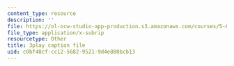 ```yaml
---
content_type: resource
description: ''
file: https://ol-ocw-studio-app-production.s3.amazonaws.com/courses/5-60-thermodynamics-kinetics-spring-2008/c0bf48cfcc12568295219d4e880bcb13_dkHcgAzsvAk.vtt
file_type: application/x-subrip
resourcetype: Other
title: 3play caption file
uid: c0bf48cf-cc12-5682-9521-9d4e880bcb13
---
```

